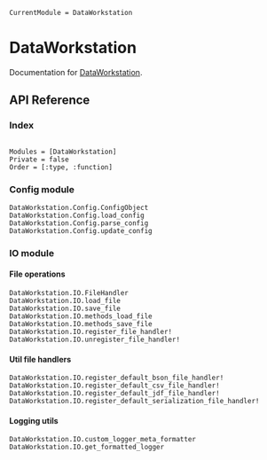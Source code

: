 ```@meta
CurrentModule = DataWorkstation
```

# DataWorkstation

Documentation for [DataWorkstation](https://github.com/leferrad/DataWorkstation.jl).

## API Reference

### Index
```@index
```

```@autodocs
Modules = [DataWorkstation]
Private = false
Order = [:type, :function]
```

### Config module
```@docs
DataWorkstation.Config.ConfigObject
DataWorkstation.Config.load_config
DataWorkstation.Config.parse_config
DataWorkstation.Config.update_config
```

### IO module

#### File operations
```@docs
DataWorkstation.IO.FileHandler
DataWorkstation.IO.load_file
DataWorkstation.IO.save_file
DataWorkstation.IO.methods_load_file
DataWorkstation.IO.methods_save_file
DataWorkstation.IO.register_file_handler!
DataWorkstation.IO.unregister_file_handler!
```

#### Util file handlers
```@docs
DataWorkstation.IO.register_default_bson_file_handler!
DataWorkstation.IO.register_default_csv_file_handler!
DataWorkstation.IO.register_default_jdf_file_handler!
DataWorkstation.IO.register_default_serialization_file_handler!
```

#### Logging utils
```@docs
DataWorkstation.IO.custom_logger_meta_formatter
DataWorkstation.IO.get_formatted_logger
```